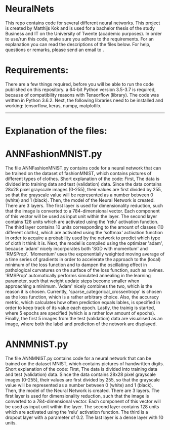 # NeuralNets
This repo contains code for several different neural networks. This project is created by Matthijs Kok and is used for a bachelor thesis of the study Business and IT on the University of Twente (academic purposes). In order to use/run this code, make sure you adhere to the requirements. For an explanation you can read the descriptions of the files below. For help, questions or remarks, please send an email to <email>. 

# Requirements:

There are a few things required, before you will be able to run the code published on this repository. a 64-bit Python version 3.5-3.7 is required, because of compatibility reasons with Tensorflow (library). The code was written in Python 3.6.2.
Next, the following libraries need to be installed and working: tensorflow, keras, numpy, matplotlib.

---

# Explanation of the files:


# ANNFashionMNIST.py

The file ANNFashionMNIST.py contains code for a neural network that can be trained on the dataset of fashionMNIST, which contains pictures of different types of clothes.
Short explanation of the code:
First, The data is divided into training data and test (validation) data. Since the data contains 28x28 pixel grayscale images (0-255), their values are first divided by 255, so that the grayscale value will be represented as a number between 0 (white) and 1 (black).
Then, the model of the Neural Network is created. There are 3 layers. The first layer is used for dimensionality reduction, such that the image is converted to a 784-dimensional vector. Each component of this vector will be used as input unit within the layer. The second layer contains 128 units which are activated using the 'relu' activation function. The third layer contains 10 units corresponding to the amount of classes (10 different cloths), which are activated using the 'softmax' activation function in order to acquire a probability used by the network to predict which type of cloth it think it is.
Next, the model is compiled using the optimizer 'adam', because 'adam' nicely incorporates both 'SGD with momentum' and 'RMSProp'. 'Momentum' uses the exponentially weighted moving average of a time series of gradients in order to accelerate the approach to the (local) minimum of the loss function and to dampen the oscillating effect in pathological curvatures on the surface of the loss function, such as ravines. 'RMSProp' automatically performs simulated annealing in the learning parameter, such that weight update steps become smaller when approaching a minimum. 'Adam' nicely combines the two, which is the reason it is chosen. Currently, 'sparse_categorical_crossentropy' is chosen as the loss function, which is a rather arbitrary choice. Also, the accuracy metric, which calculates how often prediction equals lables, is specified in order to keep track of its value each epoch.
Lastly, the trainig is started, where 5 epochs are specified (which is a rather low amount of epochs).
Finally, the first 5 images from the test (validation) data are visualised as an image, where both the label and prediciton of the network are displayed.

# ANNMNIST.py

The file ANNMNIST.py contains code for a neural network that can be trained on the dataset MNIST, which contains pictures of handwritten digits.
Short explanation of the code:
First, The data is divided into training data and test (validation) data. Since the data contains 28x28 pixel grayscale images (0-255), their values are first divided by 255, so that the grayscale value will be represented as a number between 0 (white) and 1 (black).
Then, the model of the Neural Network is created. There are 3 layers. The first layer is used for dimensionality reduction, such that the image is converted to a 784-dimensional vector. Each component of this vector will be used as input unit within the layer. The second layer contains 128 units which are activated using the 'relu' activation function. The third is a dropout layer with a parameter of 0.2. The last layer is a dense layer with 10 units.
